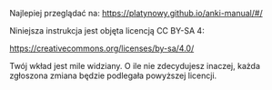 Najlepiej przeglądać na: https://platynowy.github.io/anki-manual/#/

Niniejsza instrukcja jest objęta licencją CC BY-SA 4:

https://creativecommons.org/licenses/by-sa/4.0/

Twój wkład jest mile widziany. O ile nie zdecydujesz inaczej, każda zgłoszona zmiana będzie podlegała powyższej licencji.
